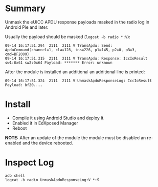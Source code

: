 # Summary

Unmask the eUICC APDU response payloads masked in the radio log in Android Pie and later.

Usually the payload should be masked (`logcat -b radio *:V`):

    09-14 16:17:51.294  2111  2111 V TransApdu: Send: ApduCommand(channel=1, cla=128, ins=226, p1=145, p2=0, p3=3, cmd=BF2000)
    09-14 16:17:51.315  2111  2111 V TransApdu: Response: IccIoResult sw1:0x61 sw2:0x64 Payload: ******* Error: unknown

After the module is installed an additional an additional line is printed:

    09-14 16:17:51.324  2111  2111 V UnmaskApduResponseLog: IccIoResult Payload: bf20....
    
# Install

* Compile it using Android Studio and deploy it.
* Enabled it in EdXposed Manager
* Reboot

__NOTE:__ After an update of the module the module must be disabled an re-enabled and the device rebooted.

# Inspect Log

~~~
adb shell
logcat -b radio UnmaskApduResponseLog:V *:S
~~~
